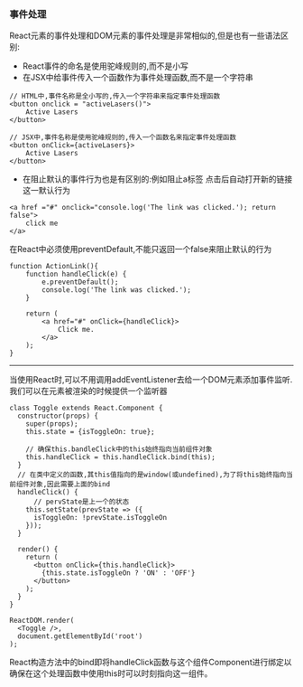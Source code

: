 ### 事件处理

React元素的事件处理和DOM元素的事件处理是非常相似的,但是也有一些语法区别:
* React事件的命名是使用驼峰规则的,而不是小写
* 在JSX中给事件传入一个函数作为事件处理函数,而不是一个字符串

```
// HTML中,事件名称是全小写的,传入一个字符串来指定事件处理函数
<button onclick = "activeLasers()">
    Active Lasers
</button>
```

```
// JSX中,事件名称是使用驼峰规则的,传入一个函数名来指定事件处理函数
<button onClick={activeLasers}>
    Active Lasers
</button>
```

* 在阻止默认的事件行为也是有区别的:例如阻止a标签 点击后自动打开新的链接这一默认行为

```
<a href ="#" onclick="console.log('The link was clicked.'); return false">
    click me
</a>
```

在React中必须使用preventDefault,不能只返回一个false来阻止默认的行为

```
function ActionLink(){
    function handleClick(e) {
        e.preventDefault();
        console.log('The link was clicked.');
    }

    return (
        <a href="#" onClick={handleClick}>
            Click me.
        </a>
    );
}
```

---

当使用React时,可以不用调用addEventListener去给一个DOM元素添加事件监听.我们可以在元素被渲染的时候提供一个监听器

```
class Toggle extends React.Component {
  constructor(props) {
    super(props);
    this.state = {isToggleOn: true};

    // 确保this.bandleClick中的this始终指向当前组件对象
    this.handleClick = this.handleClick.bind(this);
  }
  // 在类中定义的函数,其this值指向的是window(或undefined),为了将this始终指向当前组件对象,因此需要上面的bind
  handleClick() {
      // pervState是上一个的状态
    this.setState(prevState => ({
      isToggleOn: !prevState.isToggleOn
    }));
  }

  render() {
    return (
      <button onClick={this.handleClick}>
        {this.state.isToggleOn ? 'ON' : 'OFF'}
      </button>
    );
  }
}

ReactDOM.render(
  <Toggle />,
  document.getElementById('root')
);
```

React构造方法中的bind即将handleClick函数与这个组件Component进行绑定以确保在这个处理函数中使用this时可以时刻指向这一组件。
